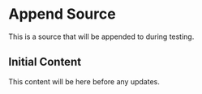 # Append Source

This is a source that will be appended to during testing.

## Initial Content

This content will be here before any updates. 
